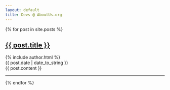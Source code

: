 ```yaml
---
layout: default
title: Devs @ AboutUs.org
---
```


<div class="posts">
{% for post in site.posts %}
  <div class='post'>
    <h2 class='short title'>
      <a href="{{ post.url }}">{{ post.title }}</a>
    </h2>
    <div class='short location'>{% include author.html %}</div>
    <div class='short location'>{{ post.date | date_to_string }}</div>
    <div class='long description'>{{ post.content }}</div>
    <hr>
  </div>
{% endfor %}
</div>
